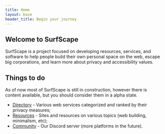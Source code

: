 ```yaml
---
title: Home
layout: base
header_title: Begin your journey
---
```


## Welcome to SurfScape

SurfScape is a project focused on developing resources, services, and software to help people build their own personal space on the web, escape big corporations, and learn more about privacy and accessibility values.

## Things to do

As of now most of SurfScape is still in construction, however there is content available, but you should consider them in a alpha state.

- [Directory](/library/directory) - Various web services categorized and ranked by their privacy measures;
- [Resources](/library/resources) - Sites and resources on various topics (web building, minimalism, etc);
- [Community](/community) - Our Discord server (more platforms in the future).

<!--

<section class="sk-card " id="Webrings">
  <h3>Webrings</h3>
  <span style="display:flex;align-items:center;gap:0.5em;">
    <a href='https://webri.ng/webring/freespeechwebring/previous?via=https://surfscape.neocities.org'><img
          src="https://i.imgur.com/sIR6aFP.gif" width="32" height="32" alt="prev"
          style="image-rendering:pixelated;"></a>
    <a href="https://town.thecozy.cat/web-revival/freespeechwebring/"><img src="https://i.imgur.com/2zm1hMn.gif"
          width="88" height="31" alt="webring" style="image-rendering:pixelated;"></a>
    <a href='https://webri.ng/webring/freespeechwebring/next?via=https://surfscape.neocities.org'><img
          src="https://i.imgur.com/6ni3bTd.gif" width="32" height="32" alt="next"
          style="image-rendering:pixelated;"></a>
  </span>
</section> -->
